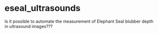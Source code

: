 # eseal_ultrasounds
Is it possible to automate the measurement of Elephant Seal blubber depth in ultrasound images???
